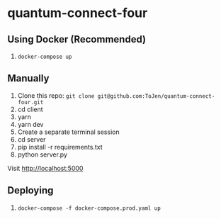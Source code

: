 # quantum-connect-four

## Using Docker (Recommended)

1. `docker-compose up`

## Manually

1. Clone this repo: `git clone git@github.com:ToJen/quantum-connect-four.git`
2. cd client
3. yarn
4. yarn dev
5. Create a separate terminal session
6. cd server
7. pip install -r requirements.txt
8. python server.py

Visit <http://localhost:5000>

## Deploying

1. `docker-compose -f docker-compose.prod.yaml up`
